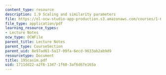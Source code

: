 ```yaml
---
content_type: resource
description: 1.9 Scaling and similarity parameters
file: https://ol-ocw-studio-app-production.s3.amazonaws.com/courses/1-63-advanced-fluid-dynamics-of-the-environment-fall-2002/1711dd22a2f613471f603af6d67e165a_19Scasim.pdf
file_type: application/pdf
learning_resource_types:
- Lecture Notes
ocw_type: OCWFile
parent_title: Lecture Notes
parent_type: CourseSection
parent_uid: 8e97ad61-5a17-09fa-6ecd-9633ab2ab9d9
resourcetype: Document
title: 19Scasim.pdf
uid: 1711dd22-a2f6-1347-1f60-3af6d67e165a
---
```

